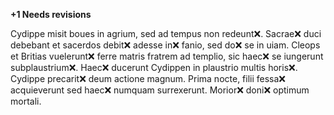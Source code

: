 **+1 Needs revisions**

Cydippe misit boues in agrium, sed ad tempus non redeunt❌. Sacrae❌ duci debebant et sacerdos debit❌ adesse in❌ fanio, sed do❌ se in uiam. 
Cleops et Britias vuelerunt❌ ferre matris fratrem ad templio, sic haec❌ se iungerunt subplaustrium❌. Haec❌ ducerunt Cydippen in plaustrio multis horis❌.
Cydippe precarit❌ deum actione magnum. Prima nocte, filii fessa❌ acquieverunt sed haec❌ numquam surrexerunt. Morior❌ doni❌ optimum mortali.

